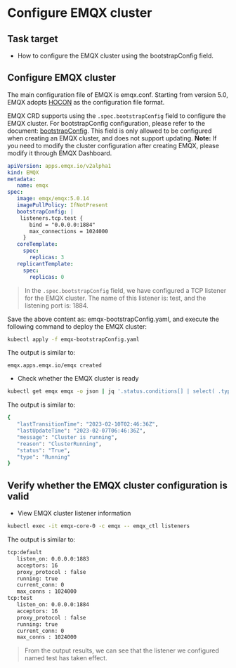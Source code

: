 # Configure EMQX cluster

## Task target

- How to configure the EMQX cluster using the bootstrapConfig field.

## Configure EMQX cluster

The main configuration file of EMQX is emqx.conf. Starting from version 5.0, EMQX adopts [HOCON](https://www.emqx.io/docs/en/v5.0/configuration/configuration.html#hocon-configuration-format) as the configuration file format.

EMQX CRD supports using the `.spec.bootstrapConfig` field to configure the EMQX cluster. For bootstrapConfig configuration, please refer to the document: [bootstrapConfig](https://www.emqx.io/docs/en/v5.0/admin/cfg.html). This field is only allowed to be configured when creating an EMQX cluster, and does not support updating. **Note:** If you need to modify the cluster configuration after creating EMQX, please modify it through EMQX Dashboard.

```yaml
apiVersion: apps.emqx.io/v2alpha1
kind: EMQX
metadata:
   name: emqx
spec:
   image: emqx/emqx:5.0.14
   imagePullPolicy: IfNotPresent
   bootstrapConfig: |
    listeners.tcp.test {
       bind = "0.0.0.0:1884"
       max_connections = 1024000
     }
   coreTemplate:
     spec:
       replicas: 3
   replicantTemplate:
     spec:
       replicas: 0
```

> In the `.spec.bootstrapConfig` field, we have configured a TCP listener for the EMQX cluster. The name of this listener is: test, and the listening port is: 1884.

Save the above content as: emqx-bootstrapConfig.yaml, and execute the following command to deploy the EMQX cluster:

```bash
kubectl apply -f emqx-bootstrapConfig.yaml
```

The output is similar to:

```
emqx.apps.emqx.io/emqx created
```

- Check whether the EMQX cluster is ready

```bash
kubectl get emqx emqx -o json | jq '.status.conditions[] | select( .type == "Running" and .status == "True")'
```

The output is similar to:

```bash
{
   "lastTransitionTime": "2023-02-10T02:46:36Z",
   "lastUpdateTime": "2023-02-07T06:46:36Z",
   "message": "Cluster is running",
   "reason": "ClusterRunning",
   "status": "True",
   "type": "Running"
}
```

## Verify whether the EMQX cluster configuration is valid

- View EMQX cluster listener information

```bash
kubectl exec -it emqx-core-0 -c emqx -- emqx_ctl listeners
```

The output is similar to:

```bash
tcp:default
   listen_on: 0.0.0.0:1883
   acceptors: 16
   proxy_protocol : false
   running: true
   current_conn: 0
   max_conns : 1024000
tcp:test
   listen_on: 0.0.0.0:1884
   acceptors: 16
   proxy_protocol : false
   running: true
   current_conn: 0
   max_conns : 1024000
```

> From the output results, we can see that the listener we configured named test has taken effect.